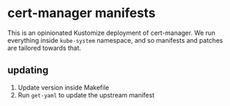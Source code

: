# cert-manager manifests

This is an opinionated Kustomize deployment of cert-manager. We run everything
inside `kube-system` namespace, and so manifests and patches are tailored
towards that.

## updating

1. Update version inside Makefile
2. Run `get-yaml` to update the upstream manifest
